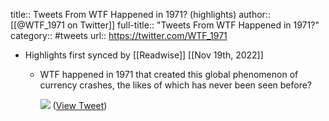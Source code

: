 title:: Tweets From WTF Happened in 1971? (highlights)
author:: [[@WTF_1971 on Twitter]]
full-title:: "Tweets From WTF Happened in 1971?"
category:: #tweets
url:: https://twitter.com/WTF_1971

- Highlights first synced by [[Readwise]] [[Nov 19th, 2022]]
	- WTF happened in 1971 that created this global phenomenon of currency crashes, the likes of which has never been seen before? 
	  
	  ![](https://pbs.twimg.com/media/Ea4VUndXYAE2ADC.jpg) ([View Tweet](https://twitter.com/WTF_1971/status/1273979215558385665))